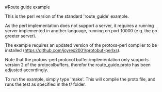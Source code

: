 #Route guide example

This is the perl version of the standard 'route_guide' example.

As the perl implementation does not support a server, it requires a running server implemented in another language, running on port 10000 (e.g. the go greeter server).

The example requires an updated version of the protoxs-perl compiler to be installed (https://github.com/joyrex2001/protobuf-perlxs).

Note that the protoxs-perl protocol buffer implementation only supports version 2 of the protocolbuffers, therefor the route_guide.proto has been adjusted accordingly.

To run the example, simply type 'make'. This will compile the proto file, and runs the test as specified in the t/ folder.
